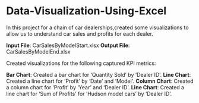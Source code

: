 # Data-Visualization-Using-Excel


In this project for a chain of car dealerships,created some visualizations to allow us to understand car sales and profits for each dealer.


**Input File**: CarSalesByModelStart.xlsx
**Output File**: CarSalesByModelEnd.xlsx


Created visualizations for the following captured KPI metrics:

**Bar Chart**: Created a bar chart for ‘Quantity Sold’ by ‘Dealer ID’.
**Line Chart**: Created a line chart for ‘Profit’ by ‘Date’ and ‘Model'.
**Column Chart**: Created a column chart for ‘Profit’ by ‘Year’ and ‘Dealer ID’.
**Line Chart**: Created a line chart for ‘Sum of Profits’ for ‘Hudson model cars’ by ‘Dealer ID’.

